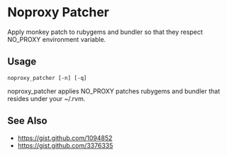 # Noproxy Patcher

Apply monkey patch to rubygems and bundler so that they respect NO_PROXY environment variable.

## Usage

    noproxy_patcher [-n] [-q]

noproxy_patcher applies NO_PROXY patches rubygems and bundler that resides under your ~/.rvm.

## See Also

- https://gist.github.com/1094852
- https://gist.github.com/3376335
